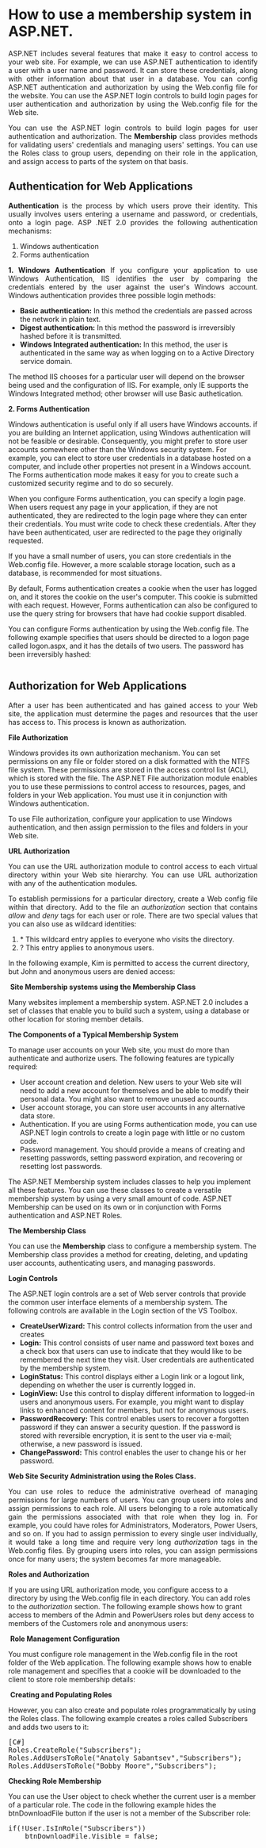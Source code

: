 # How to use a membership system in ASP.NET.

<p align="justify">
ASP.NET includes several features that make it easy to control access to your web site.
For example, we can use ASP.NET authentication to identify a user with a user name and password.
It can store these credentials, along with other information about that user in a database. 
You can config ASP.NET authentication and authorization by using the Web.config file for the website.
You can use the ASP.NET login controls to build login pages for user authentication and authorization by 
using the Web.config file for the Web site.
</p>
<p align="justify">
You can use the ASP.NET login controls to build login pages for user authentication and authorization.
The <b>Membership</b> class provides methods for validating users' credentials and managing users' settings.
You can use the Roles class to group users, depending on their role in the application, and assign access to parts of the 
system on that basis.
</p>
<h2>Authentication for Web Applications</h2>
<p align="justify">
<strong>Authentication</strong> is the process by which users prove their identity. This usually involves users entering a username and password, or credentials, onto a login page. ASP .NET 2.0 provides the following authentication mechanisms:
</p>
<ol>
<li>Windows authentication</li>
<li>Forms authentication</li>
</ol>
<p align="justify">
<strong>1. Windows Authentication</strong>
If you configure your application to use Windows Authentication, IIS identifies the user by comparing the credentials entered by the user against the user's Windows account. Windows authentication provides three possible login methods:
</p> 
<ul>
<li><strong>Basic authentication:</strong> In this method the credentials are passed across the network in plain text.</li>
<li><strong>Digest authentication:</strong> In this method the password is irreversibly hashed before it is transmitted.</li>
<li><strong>Windows Integrated authentication:</strong> In this method, the user is authenticated in the same way as when logging on to a Active Directory service domain.</li>
</ul>
<p>
The method IIS chooses for a particular user will depend on the browser being used and the configuration of IIS. For example, only IE supports the Windows Integrated method; other browser will use Basic authetication.
</p>
<strong>2. Forms Authentication</strong>
<p>
Windows authentication is useful only if all users have Windows accounts. if you are building an Internet application, using Windows authentication will not be feasible or desirable.
Consequently, you might prefer to store user accounts somewhere other than the Windows security system. For example, you can elect to store user credentials in a database hosted on a computer, and include other properties not present in a Windows account. The Forms authentication mode makes it easy for you to create such a customized security regime and to do so securely. 
</p>
<p>
When you configure Forms authentication, you can specify a login page. When users request any page in your application, if they are not authenticated, they are redirected to the login page where they can enter their credentials. You must write code to check these credentials. After they have been authenticated, user are redirected to the page they originally requested.
</p>
<p>
If you have a small number of users, you can store credentials in the Web.config file. However, a more scalable storage location, such as a database, is recommended for most situations.
</p>
<p>
By default, Forms authentication creates a cookie when the user has logged on, and it stores the cookie on the user's computer. This cookie is submitted with each request. However, Forms authentication can also be configured to use the query string for browsers that have had cookie support disabled.
</p>
<p>
You can configure Forms authentication by using the Web.config file. The following example specifies that users should be directed to a logon page called logon.aspx, and it has the details of two users. The password has been irreversibly hashed:
</p>
<img src="images/FormsAuthentication.png" alt="">
<h2>Authorization for Web Applications</h2>
<p align="justify">
After a user has been authenticated and has gained access to your Web site, the application must determine the pages and resources that the user has access to. This process is known as authorization.
</p>
<strong>File Authorization</strong>
<p>
Windows provides its own authorization mechanism. You can set permissions on any file or folder stored on a disk formatted with the NTFS file system. These permissions are stored in the access control list (ACL), which is stored with the file. The ASP.NET File authorization module enables you to use these permissions to control access to resources, pages, and folders in your Web application. You must use it in conjunction with Windows authentication.
</p>
<p>
To use File authorization, configure your application to use Windows authentication, and then assign permission to the files and folders in your Web site.
</p>
<strong>URL Authorization</strong>
<p align="justify">
You can use the URL authorization module to control access to each virtual directory within your Web site hierarchy. You can use URL authorization with any of the authentication modules.
</p>
<p align="justify">
To establish permissions for a particular directory, create a Web config file within that directory.
Add to the file an <em>authorization</em> section that contains <em>allow</em> and <em>deny</em> tags for each user or role. There are two special values that you can also use as wildcard identities:
</p>
<ol>
<li>* This wildcard entry applies to everyone who visits the directory.</li>
<li>? This entry applies to anonymous users.</li>
</ol>
<p>
In the following example, Kim is permitted to access the current directory, but John and anonymous users are denied access:
</p>
<img src="images/UrlAuthorization.png" alt="">
<strong>Site Membership systems using the Membership Class</strong>
<p>
Many websites implement a membership system. ASP.NET 2.0 includes a set of classes that enable you to build such a system, using a database or other location for storing member details.
</p>
<strong>The Components of a Typical Membership System</strong>

<p>To manage user accounts on your Web site, you must do more than authenticate and authorize users. The following features are typically required:</p>
<ul>
<li>User account creation and deletion. New users to your Web site will need to add a new account for themselves and be able to modify their personal data. You might also want to remove unused accounts.</li>
<li>User account storage, you can store user accounts in any alternative data store.</li>
<li>Authentication. If you are using Forms authentication mode, you can use ASP.NET login controls to create a login page with little or no custom code.</li>
<li>Password management. You should provide a means of creating and resetting passwords, setting password expiration, and recovering or resetting lost passwords.</li>
</ul>
<p>
The ASP.NET Membership system includes classes to help you implement all these features. You can use these classes to create a versatile membership system by using a very small amount of code. ASP.NET Membership can be used on its own or in conjunction with Forms authentication and ASP.NET Roles.
</p>
<strong>The Membership Class</strong>
<p>
You can use the <strong>Membership</strong> class to configure a membership system. The Membership class provides a method for creating, deleting, and updating user accounts, authenticating users, and managing passwords. 
</p>
<strong>Login Controls</strong>
<p>
The ASP.NET login controls are a set of Web server controls that provide the common user interface elements of a membership system. The following controls are available in the Login section of the VS Toolbox. 
</p>
<ul>
<li><strong>CreateUserWizard:</strong> This control collects information from the user and creates </li>
<li><strong>Login:</strong> This control consists of user name and password text boxes and a check box that users can use to indicate that they would like to be remembered the next time they visit. User credentials are authenticated by the membership system.</li>
<li><strong>LoginStatus:</strong> This control displays either a Login link or a logout link, depending on whether the user is currently logged in.</li>
<li><strong>LoginView:</strong> Use this control to display different information to logged-in users and anonymous users. For example, you might want to display links to enhanced content for members, but not for anonymous users.</li>
<li><strong>PasswordRecovery:</strong> This control enables users to recover a forgotten password if they can answer a security question. If the password is stored with reversible encryption, it is sent to the user via e-mail; otherwise, a new password is issued.</li>
<li><strong>ChangePassword:</strong> This control enables the user to change his or her password.</li>
</ul>
<strong>Web Site Security Administration using the Roles Class.</strong>
<p align="justify">
You can use roles to reduce the administrative overhead of managing permissions for large numbers of users. You can group users into roles and assign permissions to each role. All users belonging to a role automatically gain the permissions associated with that role when they log in. For example, you could have roles for Administrators, Moderators, Power Users, and so on. If you had to assign permission to every single user individually, it would take a long time and require very long <em>authorization</em> tags in the Web.config files. By grouping users into roles, you can assign permissions once for many users; the system becomes far more manageable.
</p>
<strong>Roles and Authorization</strong>
<p>
If you are using URL authorization mode, you configure access to a directory by using the Web.config file in each directory. You can add roles to the <em>authorization</em> section. The following example shows how to grant access to members of the Admin and PowerUsers roles but deny access to members of the Customers role and anonymous users:
</p>
<img src="images/rolesAuthorization.png" alt="">
<strong>Role Management Configuration</strong>
<p>
You must configure role management in the Web.config file in the root folder of the Web
application. The following example shows how to enable role management and specifies that a cookie will be downloaded to the client to store role membership details:
</p>
<img src="images/roleManager.png" alt="">
<strong>Creating and Populating Roles</strong>
<p>
However, you can also create and populate roles programmatically by using the Roles class. The following example creates a roles called Subscribers and adds two users to it:
</p>
<pre>
[C#]
Roles.CreateRole("Subscribers");
Roles.AddUsersToRole("Anatoly Sabantsev","Subscribers");
Roles.AddUsersToRole("Bobby Moore","Subscribers");
</pre>
<strong>Checking Role Membership</strong>
<p>
You can use the User object to check whether the current user is a member  of a particular role. The code in the following example hides the btnDownloadFile button if the  user is not a member of the Subscriber role:
<pre>
if(!User.IsInRole("Subscribers"))
	btnDownloadFile.Visible = false;
</pre>
</p>
